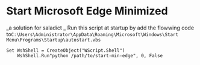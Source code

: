 # Start Microsoft Edge Minimized

_a solution for saladict _
Run this script at startup by add the flowwing code to`C:\Users\Administrator\AppData\Roaming\Microsoft\Windows\Start Menu\Programs\Startup\autostart.vbs`

```vbs
Set WshShell = CreateObject("WScript.Shell")
    WshShell.Run"python /path/to/start-min-edge", 0, False
```
